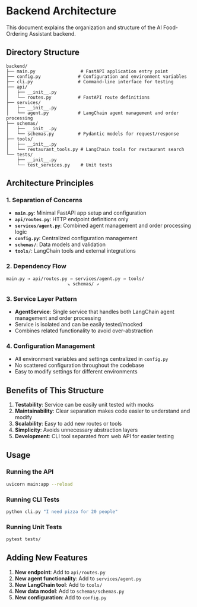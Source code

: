# Backend Architecture

This document explains the organization and structure of the AI Food-Ordering Assistant backend.

## Directory Structure

```
backend/
├── main.py                 # FastAPI application entry point
├── config.py              # Configuration and environment variables
├── cli.py                 # Command-line interface for testing
├── api/
│   ├── __init__.py
│   └── routes.py          # FastAPI route definitions
├── services/
│   ├── __init__.py
│   └── agent.py           # LangChain agent management and order processing
├── schemas/
│   ├── __init__.py
│   └── schemas.py         # Pydantic models for request/response
├── tools/
│   ├── __init__.py
│   └── restaurant_tools.py # LangChain tools for restaurant search
└── tests/
    ├── __init__.py
    └── test_services.py    # Unit tests
```

## Architecture Principles

### 1. Separation of Concerns
- **`main.py`**: Minimal FastAPI app setup and configuration
- **`api/routes.py`**: HTTP endpoint definitions only
- **`services/agent.py`**: Combined agent management and order processing logic
- **`config.py`**: Centralized configuration management
- **`schemas/`**: Data models and validation
- **`tools/`**: LangChain tools and external integrations

### 2. Dependency Flow
```
main.py → api/routes.py → services/agent.py → tools/
                       ↘ schemas/ ↗
```

### 3. Service Layer Pattern
- **AgentService**: Single service that handles both LangChain agent management and order processing
- Service is isolated and can be easily tested/mocked
- Combines related functionality to avoid over-abstraction

### 4. Configuration Management
- All environment variables and settings centralized in `config.py`
- No scattered configuration throughout the codebase
- Easy to modify settings for different environments

## Benefits of This Structure

1. **Testability**: Service can be easily unit tested with mocks
2. **Maintainability**: Clear separation makes code easier to understand and modify
3. **Scalability**: Easy to add new routes or tools
4. **Simplicity**: Avoids unnecessary abstraction layers
5. **Development**: CLI tool separated from web API for easier testing

## Usage

### Running the API
```bash
uvicorn main:app --reload
```

### Running CLI Tests
```bash
python cli.py "I need pizza for 20 people"
```

### Running Unit Tests
```bash
pytest tests/
```

## Adding New Features

1. **New endpoint**: Add to `api/routes.py`
2. **New agent functionality**: Add to `services/agent.py`
3. **New LangChain tool**: Add to `tools/`
4. **New data model**: Add to `schemas/schemas.py`
5. **New configuration**: Add to `config.py` 